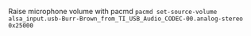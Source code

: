 Raise microphone volume with pacmd
`pacmd set-source-volume alsa_input.usb-Burr-Brown_from_TI_USB_Audio_CODEC-00.analog-stereo 0x25000`